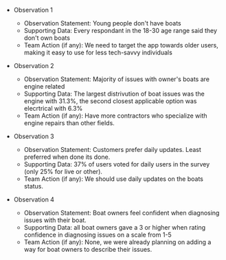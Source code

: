 * Observation 1
  * Observation Statement: Young people don't have boats
  * Supporting Data: Every respondant in the 18-30 age range said they don't own boats
  * Team Action (if any): We need to target the app towards older users, making it easy to use for less tech-savvy individuals
 
* Observation 2
  * Observation Statement: Majority of issues with owner's boats are engine related
  * Supporting Data: The largest distrivution of boat issues was the engine with 31.3%, the second closest applicable option was elecrtrical with 6.3%
  * Team Action (if any): Have more contractors who specialize with engine repairs than other fields.
 
* Observation 3
  * Observation Statement: Customers prefer daily updates. Least preferred when done its done.
  * Supporting Data: 37% of users voted for daily users in the survey (only 25% for live or other).
  * Team Action (if any): We should use daily updates on the boats status.
 
* Observation 4
  * Observation Statement: Boat owners feel confident when diagnosing issues with their boat.
  * Supporting Data: all boat owners gave a 3 or higher when rating confidence in diagnosing issues on a scale from 1-5
  * Team Action (if any): None, we were already planning on adding a way for boat owners to describe their issues.

